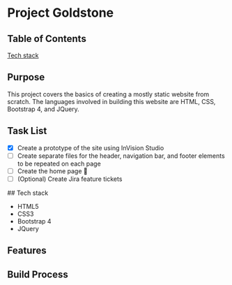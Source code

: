 # Project Goldstone

## Table of Contents

[Tech stack](#tech-stack)

## Purpose

This project covers the basics of creating a mostly static website from scratch. The languages involved in building this website are HTML, CSS, Bootstrap 4, and JQuery.


## Task List

- [x] Create a prototype of the site using InVision Studio
- [ ] Create separate files for the header, navigation bar, and footer elements to be repeated on each page
- [ ] Create the home page :tada:
- [ ] \(Optional) Create Jira feature tickets

<!-- use html comment style -->

<a name="tech-stack"/>
## Tech stack

- HTML5
- CSS3
- Bootstrap 4
- JQuery

## Features


## Build Process

